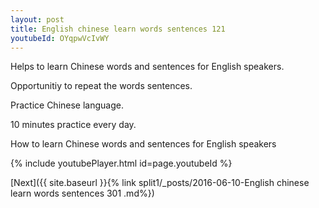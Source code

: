```yaml
---
layout: post
title: English chinese learn words sentences 121 
youtubeId: OYqpwVcIvWY
---
```

 
 
Helps to learn Chinese words and sentences for English speakers.

Opportunitiy to repeat the words sentences. 

Practice Chinese language. 
 
10 minutes practice every day. 
 
How to learn Chinese words and sentences for English speakers 
 
{% include youtubePlayer.html id=page.youtubeId %}
 
 
[Next]({{ site.baseurl }}{% link  split1/_posts/2016-06-10-English chinese learn words sentences 301 .md%})
 
